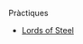 Pràctiques

- [Lords of Steel](https://github.com/OscarBePl/Portfoli/blob/main/Moduls/M03-Programacio/UF4/Pr%C3%A0ctica%20Lords%20of%20Steel/LordsOfSteel.java)
